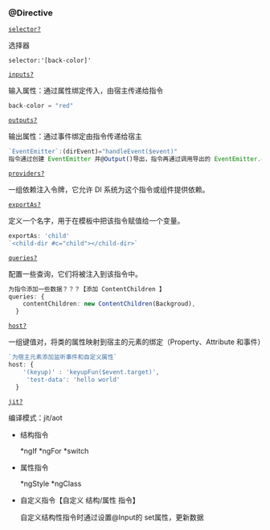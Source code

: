 ### @Directive

[`selector?`](https://angular.cn/api/core/Directive#selector)

选择器

```
selector:'[back-color]'
```

[`inputs?`](https://angular.cn/api/core/Directive#inputs)

输入属性：通过属性绑定传入，由宿主传递给指令

```typescript
back-color = "red"

```

[`outputs?`](https://angular.cn/api/core/Directive#outputs)

输出属性：通过事件绑定由指令传递给宿主

```typescript
`EventEmitter`:(dirEvent)="handleEvent($event)"
指令通过创建 EventEmitter 并@Output()导出，指令再通过调用导出的 EventEmitter.emit触发事件，宿主通过事件绑定监听该事件，并通过$event来获取 payload对象。


```

[`providers?`](https://angular.cn/api/core/Directive#providers)

一组依赖注入令牌，它允许 DI 系统为这个指令或组件提供依赖。

[`exportAs?`](https://angular.cn/api/core/Directive#exportAs)

定义一个名字，用于在模板中把该指令赋值给一个变量。

```typescript
exportAs: 'child'
`<child-dir #c="child"></child-dir>`
```



[`queries?`](https://angular.cn/api/core/Directive#queries)

配置一些查询，它们将被注入到该指令中。

```typescript
为指令添加一些数据？？？【添加 ContentChildren 】
queries: {
    contentChildren: new ContentChildren(Backgroud),
  }
```

[`host?`](https://angular.cn/api/core/Directive#host)

一组键值对，将类的属性映射到宿主的元素的绑定（Property、Attribute 和事件）

```typescript
`为宿主元素添加监听事件和自定义属性`
host: {
    '(keyup)' : 'keyupFun($event.target)',
     'test-data': 'hello world'
  }
```

[`jit?`](https://angular.cn/api/core/Directive#jit)

编译模式：jit/aot





- 结构指令

  *ngIf  *ngFor  *switch

- 属性指令

  *ngStyle  *ngClass

- 自定义指令【自定义 结构/属性 指令】

  自定义结构性指令时通过设置@Input的 set属性，更新数据

  